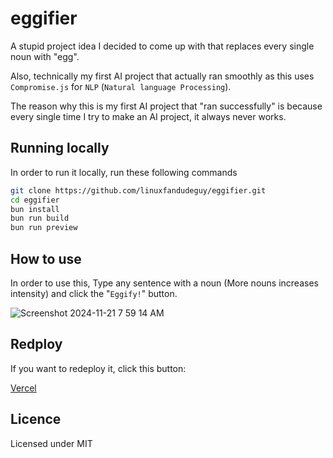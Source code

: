 # eggifier

 A stupid project idea I decided to come up with that replaces every single noun with "egg".

Also, technically my first AI project that actually ran smoothly as this uses `Compromise.js` for `NLP` (`Natural language Processing`).

The reason why this is my first AI project that "ran successfully" is because every single time I try to make an AI project, it always never works.


## Running locally

 In order to run it locally, run these following commands

```bash
git clone https://github.com/linuxfandudeguy/eggifier.git
cd eggifier
bun install
bun run build
bun run preview
```
## How to use

In order to use this, Type any sentence with a noun (More nouns increases intensity) and click the "`Eggify!`" button.

![Screenshot 2024-11-21 7 59 14 AM](https://github.com/user-attachments/assets/46b3bf98-57cb-4b3d-8e2c-7705782796c4)


## Redploy

If you want to redeploy it, click this button:

[Vercel](https://vercel.com/new/git/external?repository-url=https://github.com/linuxfandudeguy/eggifier)

## Licence

Licensed under MIT
